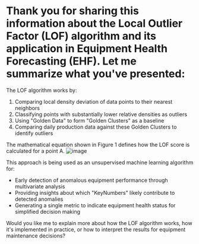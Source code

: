 # Thank you for sharing this information about the Local Outlier Factor (LOF) algorithm and its application in Equipment Health Forecasting (EHF). Let me summarize what you've presented:

The LOF algorithm works by:
1. Comparing local density deviation of data points to their nearest neighbors
2. Classifying points with substantially lower relative densities as outliers
3. Using "Golden Data" to form "Golden Clusters" as a baseline
4. Comparing daily production data against these Golden Clusters to identify outliers

The mathematical equation shown in Figure 1 defines how the LOF score is calculated for a point A.
![image](https://github.com/user-attachments/assets/0842bcc8-1bed-4c1a-95d7-e2e5b28029ae)


This approach is being used as an unsupervised machine learning algorithm for:
- Early detection of anomalous equipment performance through multivariate analysis
- Providing insights about which "KeyNumbers" likely contribute to detected anomalies
- Generating a single metric to indicate equipment health status for simplified decision making

Would you like me to explain more about how the LOF algorithm works, how it's implemented in practice, or how to interpret the results for equipment maintenance decisions?
